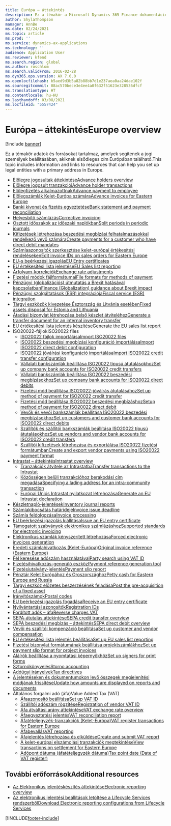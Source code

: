 ```yaml
---
title: Európa – áttekintés
description: Ez a témakör a Microsoft Dynamics 365 Finance dokumentációforrásokra mutató hivatkozásokat tartalmaz Európára vonatkozóan.
author: ShylaThompson
manager: AnnBe
ms.date: 02/24/2021
ms.topic: article
ms.prod: ''
ms.service: dynamics-ax-applications
ms.technology: ''
audience: Application User
ms.reviewer: kfend
ms.search.region: global
ms.author: roschlom
ms.search.validFrom: 2016-02-28
ms.dyn365.ops.version: AX 7.0.0
ms.openlocfilehash: b5aed9d3b5a82b88bb7d1e237aea0aa24dae102f
ms.sourcegitcommit: 08ac570bece3e4ee4a0f632f51623e328536dfcf
ms.translationtype: HT
ms.contentlocale: hu-HU
ms.lasthandoff: 03/08/2021
ms.locfileid: "5557424"
---
```

# <a name="europe-overview"></a><span data-ttu-id="1d1dc-103">Európa – áttekintés</span><span class="sxs-lookup"><span data-stu-id="1d1dc-103">Europe overview</span></span>

[!include [banner](../includes/banner.md)]

<span data-ttu-id="1d1dc-104">Ez a témakör adatok és forrásokat tartalmaz, amelyek segítenek a jogi személyek beállításában, akiknek elsődleges cím Európában található.</span><span class="sxs-lookup"><span data-stu-id="1d1dc-104">This topic includes information and links to resources that can help you set up legal entities with a primary address in Europe.</span></span> 

- [<span data-ttu-id="1d1dc-105">Előlegre jogosultak áttekintése</span><span class="sxs-lookup"><span data-stu-id="1d1dc-105">Advance holders overview</span></span>](emea-advance-holders.md)
 - [<span data-ttu-id="1d1dc-106">Előlegre jogosult tranzakciói</span><span class="sxs-lookup"><span data-stu-id="1d1dc-106">Advance holder transactions</span></span>](emea-advance-holders-transactions.md)
 - [<span data-ttu-id="1d1dc-107">Előlegfizetés alkalmazottnak</span><span class="sxs-lookup"><span data-stu-id="1d1dc-107">Advance payment to employee</span></span>](tasks/advance-payment-employee.md)
- [<span data-ttu-id="1d1dc-108">Előlegszámlák Kelet-Európa számára</span><span class="sxs-lookup"><span data-stu-id="1d1dc-108">Advance invoices for Eastern Europe</span></span>](emea-advance-invoice.md)
- [<span data-ttu-id="1d1dc-109">Banki kivonat és fizetés egyeztetése</span><span class="sxs-lookup"><span data-stu-id="1d1dc-109">Bank statement and payment reconciliation</span></span>](emea-bank-reconciliation.md)
- [<span data-ttu-id="1d1dc-110">Helyesbítő számlázás</span><span class="sxs-lookup"><span data-stu-id="1d1dc-110">Corrective invoicing</span></span>](emea-corrective-invoice.md)
- [<span data-ttu-id="1d1dc-111">Osztott időszakok az időszaki naplókban</span><span class="sxs-lookup"><span data-stu-id="1d1dc-111">Split periods in periodic journals</span></span>](emea-create-post-periodic-journals.md)
- [<span data-ttu-id="1d1dc-112">Kifizetések létrehozása beszedési megbízási felhatalmazásokkal rendelkező vevő számára</span><span class="sxs-lookup"><span data-stu-id="1d1dc-112">Create payments for a customer who have direct debit mandates</span></span>](tasks/create-payments-customers-who-have-direct-debit-mandates.md)
- [<span data-ttu-id="1d1dc-113">Számlaazonosítók szerkesztése kelet-európai értékesítési rendeléseken</span><span class="sxs-lookup"><span data-stu-id="1d1dc-113">Edit invoice IDs on sales orders for Eastern Europe</span></span>](emea-edit-invoice-id-sales-orders.md)
- [<span data-ttu-id="1d1dc-114">EU-s beérkezési igazolás</span><span class="sxs-lookup"><span data-stu-id="1d1dc-114">EU Entry certificates</span></span>](emea-entry-certificates.md)
- [<span data-ttu-id="1d1dc-115">EU értékesítési lista jelentése</span><span class="sxs-lookup"><span data-stu-id="1d1dc-115">EU Sales list reporting</span></span>](emea-eu-sales-list.md)
- [<span data-ttu-id="1d1dc-116">Árfolyam-korrekciók</span><span class="sxs-lookup"><span data-stu-id="1d1dc-116">Exchange rate adjustments</span></span>](emea-exchange-rate-adjustments.md)
- [<span data-ttu-id="1d1dc-117">Fizetési módok fájlformátumai</span><span class="sxs-lookup"><span data-stu-id="1d1dc-117">File formats for methods of payment</span></span>](emea-select-file-formats-for-the-method-of-payments.md)
- [<span data-ttu-id="1d1dc-118">Pénzügyi (globalizációs) útmutatás a Brexit hatásával kapcsolatban</span><span class="sxs-lookup"><span data-stu-id="1d1dc-118">Finance (Globalization) guidance about Brexit impact</span></span>](https://businesscenter.mbs.microsoft.com/#contentdetail/GuidanceBrexitImpact)
- [<span data-ttu-id="1d1dc-119">Pénzügyi szolgáltatások (ESR) integrációja</span><span class="sxs-lookup"><span data-stu-id="1d1dc-119">Fiscal service (ESR) integration</span></span>](emea-fiscal-service-integration.md)
- [<span data-ttu-id="1d1dc-120">Tárgyi eszközök kivezetése Észtország és Litvánia esetében</span><span class="sxs-lookup"><span data-stu-id="1d1dc-120">Fixed assets disposal for Estonia and Lithuania</span></span>](emea-credit-note-reverse-fixed-asset-sale.md)
- [<span data-ttu-id="1d1dc-121">Átadási bizonylat létrehozása belső készlet átviteléhez</span><span class="sxs-lookup"><span data-stu-id="1d1dc-121">Generate a transfer document for an internal inventory transfer</span></span>](tasks/transfer-document-internal-inventory-transfer.md)
- [<span data-ttu-id="1d1dc-122">EU értékesítési lista jelentés készítése</span><span class="sxs-lookup"><span data-stu-id="1d1dc-122">Generate the EU sales list report</span></span>](tasks/eur-00011-eu-sales-list-report.md)
- <span data-ttu-id="1d1dc-123">ISO20022-fájlok</span><span class="sxs-lookup"><span data-stu-id="1d1dc-123">ISO20022 files</span></span>
  - [<span data-ttu-id="1d1dc-124">ISO20022 fájlok importálása</span><span class="sxs-lookup"><span data-stu-id="1d1dc-124">Import ISO20022 files</span></span>](emea-ISO20022-file-formats.md)
  - [<span data-ttu-id="1d1dc-125">ISO20022 beszedési megbízási konfiguráció importálása</span><span class="sxs-lookup"><span data-stu-id="1d1dc-125">Import ISO20022 direct debit configuration</span></span>](tasks/import-iso20022-direct-debit-configuration.md)
  - [<span data-ttu-id="1d1dc-126">ISO20022 jóváírási konfiguráció importálása</span><span class="sxs-lookup"><span data-stu-id="1d1dc-126">Import ISO20022 credit transfer configuration</span></span>](tasks/import-iso20022-credit-transfer-configuration.md)
  - [<span data-ttu-id="1d1dc-127">Vállalati bankszámlák beállítása ISO20022 típusú átutalásokhoz</span><span class="sxs-lookup"><span data-stu-id="1d1dc-127">Set up company bank accounts for ISO20022 credit transfers</span></span>](tasks/set-up-company-bank-accounts-iso20022-credit-transfers.md)
  - [<span data-ttu-id="1d1dc-128">Vállalati bankszámlák beállítása ISO20022 beszedési megbízásokhoz</span><span class="sxs-lookup"><span data-stu-id="1d1dc-128">Set up company bank accounts for ISO20022 direct debits</span></span>](tasks/set-up-company-bank-accounts-iso20022-direct-debits.md)
  - [<span data-ttu-id="1d1dc-129">Fizetési mód beállítása ISO20022-jóváírás átutalásához</span><span class="sxs-lookup"><span data-stu-id="1d1dc-129">Set up method of payment for ISO20022 credit transfer</span></span>](tasks/set-up-method-payment-iso20022-credit-transfer.md)
  - [<span data-ttu-id="1d1dc-130">Fizetési mód beállítása ISO20022 beszedési megbízáshoz</span><span class="sxs-lookup"><span data-stu-id="1d1dc-130">Setup method of payment for ISO20022 direct debit</span></span>](tasks/setup-method-payment-iso20022-direct-debit.md)
  - [<span data-ttu-id="1d1dc-131">Vevők és vevői bankszámlák beállítása ISO20022 beszedési megbízásokhoz</span><span class="sxs-lookup"><span data-stu-id="1d1dc-131">Set up customers and customer bank accounts for ISO20022 direct debits</span></span>](tasks/set-up-bank-accounts-iso20022-direct-debits.md)
  - [<span data-ttu-id="1d1dc-132">Szállítók és szállítói bankszámlák beállítása ISO20022 típusú átutalásokhoz</span><span class="sxs-lookup"><span data-stu-id="1d1dc-132">Set up vendors and vendor bank accounts for ISO20022 credit transfers</span></span>](tasks/set-up-vendor-iso20022-credit-transfers.md)
  - [<span data-ttu-id="1d1dc-133">Szállítói kifizetések létrehozása és exportálása ISO20022 fizetési formátumban</span><span class="sxs-lookup"><span data-stu-id="1d1dc-133">Create and export vendor payments using ISO20022 payment format</span></span>](tasks/create-export-vendor-payments-iso20022-payment-format.md)
- [<span data-ttu-id="1d1dc-134">Intrastat – áttekintés</span><span class="sxs-lookup"><span data-stu-id="1d1dc-134">Intrastat overview</span></span>](emea-intrastat.md)
  - [<span data-ttu-id="1d1dc-135">Tranzakciók átvitele az Intrastatba</span><span class="sxs-lookup"><span data-stu-id="1d1dc-135">Transfer transactions to the Intrastat</span></span>](tasks/transfer-transactions-intrastat.md)
  - [<span data-ttu-id="1d1dc-136">Közösségen belüli tranzakcióhoz berakodási cím megadása</span><span class="sxs-lookup"><span data-stu-id="1d1dc-136">Specifying a lading address for an intra-community transaction</span></span>](tasks/eur-00002-specify-lading-address-intra-community.md)
  - [<span data-ttu-id="1d1dc-137">Európai Uniós Intrastat nyilatkozat létrehozása</span><span class="sxs-lookup"><span data-stu-id="1d1dc-137">Generate an EU Intrastat declaration</span></span>](tasks/eur-00002-eu-intrastat-declaration.md)
- [<span data-ttu-id="1d1dc-138">Készletnapló-jelentések</span><span class="sxs-lookup"><span data-stu-id="1d1dc-138">Inventory journal reports</span></span>](emea-set-up-report-inventory-journal-names.md)
- [<span data-ttu-id="1d1dc-139">Számlakibocsátás határideje</span><span class="sxs-lookup"><span data-stu-id="1d1dc-139">Invoice issue deadline</span></span>](emea-invoice-issue-deadline.md)
- [<span data-ttu-id="1d1dc-140">Számla feldolgozása</span><span class="sxs-lookup"><span data-stu-id="1d1dc-140">Invoice processing</span></span>](emea-invoice-processing.md)
- [<span data-ttu-id="1d1dc-141">EU beérkezési igazolás kiállítása</span><span class="sxs-lookup"><span data-stu-id="1d1dc-141">Issue an EU entry certificate</span></span>](tasks/eur-00012-issue-eu-entry-certificate.md)
- [<span data-ttu-id="1d1dc-142">Támogatott szabványok elektronikus számlázáshoz</span><span class="sxs-lookup"><span data-stu-id="1d1dc-142">Supported standards for electronic invoicing</span></span>](emea-oioubl-standards-electronic-invoicing.md)
- [<span data-ttu-id="1d1dc-143">Elektronikus számlák kényszerített létrehozása</span><span class="sxs-lookup"><span data-stu-id="1d1dc-143">Forced electronic invoices generation</span></span>](emea-eur-forced-einvoices.md)
- [<span data-ttu-id="1d1dc-144">Eredeti számlahivatkozás (Kelet-Európa)</span><span class="sxs-lookup"><span data-stu-id="1d1dc-144">Original invoice reference (Eastern Europe)</span></span>](tasks/ee-00004-original-invoice-reference.md)
- [<span data-ttu-id="1d1dc-145">Fél keresése adószám használatával</span><span class="sxs-lookup"><span data-stu-id="1d1dc-145">Party search using VAT ID</span></span>](tasks/eur-00015-party-search-vat-id.md)
- [<span data-ttu-id="1d1dc-146">Fizetésihivatkozás-generáló eszköz</span><span class="sxs-lookup"><span data-stu-id="1d1dc-146">Payment reference generation tool</span></span>](tasks/ee-00015-payment-reference-generation-tool.md)
- [<span data-ttu-id="1d1dc-147">Fizetésiutalvány-jelentés</span><span class="sxs-lookup"><span data-stu-id="1d1dc-147">Payment slip report</span></span>](emea-eur-payment-slip-report-giro.md)
- [<span data-ttu-id="1d1dc-148">Pénztár Kelet Európához és Oroszországhoz</span><span class="sxs-lookup"><span data-stu-id="1d1dc-148">Petty cash for Eastern Europe and Russia</span></span>](emea-petty-cash.md)
- [<span data-ttu-id="1d1dc-149">Tárgyi eszköz előzetes beszerzésének feladása</span><span class="sxs-lookup"><span data-stu-id="1d1dc-149">Post the pre-acquisition of a fixed asset</span></span>](emea-pre-acquisition-acquisition-fixed-asset.md)
- [<span data-ttu-id="1d1dc-150">Irányítószámok</span><span class="sxs-lookup"><span data-stu-id="1d1dc-150">Postal codes</span></span>](emea-import-create-postal-codes-manually.md)
- [<span data-ttu-id="1d1dc-151">EU beérkezési igazolás fogadása</span><span class="sxs-lookup"><span data-stu-id="1d1dc-151">Receive an EU entry certificate</span></span>](tasks/eur-00012-receive-eu-entry-certificate.md)
- [<span data-ttu-id="1d1dc-152">Nyilvántartási azonosítók</span><span class="sxs-lookup"><span data-stu-id="1d1dc-152">Registration IDs</span></span>](emea-registration-ids.md)
- [<span data-ttu-id="1d1dc-153">Fordított adók – áfa</span><span class="sxs-lookup"><span data-stu-id="1d1dc-153">Reverse charges VAT</span></span>](emea-reverse-charge.md)
- [<span data-ttu-id="1d1dc-154">SEPA-átutalás áttekintése</span><span class="sxs-lookup"><span data-stu-id="1d1dc-154">SEPA credit transfer overview</span></span>](../accounts-payable/sepa-credit-transfer.md)
- [<span data-ttu-id="1d1dc-155">SEPA beszedési megbízás – áttekintés</span><span class="sxs-lookup"><span data-stu-id="1d1dc-155">SEPA direct debit overview</span></span>](../accounts-receivable/sepa-direct-debit-overview.md)
- [<span data-ttu-id="1d1dc-156">Vevői és szállítói kompenzáció beállítása</span><span class="sxs-lookup"><span data-stu-id="1d1dc-156">Set up customer and vendor compensation</span></span>](emea-compensation-customer-vendor-transactions.md)
- [<span data-ttu-id="1d1dc-157">EU értékesítési lista jelentés beállítása</span><span class="sxs-lookup"><span data-stu-id="1d1dc-157">Set up EU sales list reporting</span></span>](tasks/eur-00011-eu-sales-list-reporting.md)
- [<span data-ttu-id="1d1dc-158">Fizetési bizonylat formátumának beállítása projektszámlákhoz</span><span class="sxs-lookup"><span data-stu-id="1d1dc-158">Set up payment slip format for project invoices</span></span>](tasks/set-up-payment-slip-format-project-invoices.md)
- [<span data-ttu-id="1d1dc-159">Aláírók beállítása a nyomtatási képernyőkhöz</span><span class="sxs-lookup"><span data-stu-id="1d1dc-159">Set up signers for print forms</span></span>](emea-set-up-signers-for-printing-forms.md)
- [<span data-ttu-id="1d1dc-160">Sztornókönyvelés</span><span class="sxs-lookup"><span data-stu-id="1d1dc-160">Storno accounting</span></span>](emea-storno.md)
- [<span data-ttu-id="1d1dc-161">Adóügyi irányelvek</span><span class="sxs-lookup"><span data-stu-id="1d1dc-161">Tax directives</span></span>](emea-tax-directives.md)
- [<span data-ttu-id="1d1dc-162">A jelentéseken és dokumentumokon levő összegek megjelenítési módjának frissítése</span><span class="sxs-lookup"><span data-stu-id="1d1dc-162">Update how amounts are displayed on reports and documents</span></span>](emea-amount-printing-forms.md)
- <span data-ttu-id="1d1dc-163">Általános forgalmi adó (áfa)</span><span class="sxs-lookup"><span data-stu-id="1d1dc-163">Value Added Tax (VAT)</span></span>
  - [<span data-ttu-id="1d1dc-164">Áfaazonosító beállítása</span><span class="sxs-lookup"><span data-stu-id="1d1dc-164">Set up VAT ID</span></span>](tasks/eur-00015-vat-id.md)
  - [<span data-ttu-id="1d1dc-165">Szállítói adószám rögzítése</span><span class="sxs-lookup"><span data-stu-id="1d1dc-165">Registration of vendor VAT ID</span></span>](tasks/eur-00015-registration-vendor-vat-id.md)
  - [<span data-ttu-id="1d1dc-166">Áfa átváltási arány áttekintése</span><span class="sxs-lookup"><span data-stu-id="1d1dc-166">VAT exchange rate overview</span></span>](emea-vat-exchange-rate.md)
  - [<span data-ttu-id="1d1dc-167">Áfaegyeztetési jelentés</span><span class="sxs-lookup"><span data-stu-id="1d1dc-167">VAT reconciliation report</span></span>](tasks/eur-00018-vat-reconciliation-report.md)
  - [<span data-ttu-id="1d1dc-168">Áfatételjegyzék-tranzakciók (Kelet-Európa)</span><span class="sxs-lookup"><span data-stu-id="1d1dc-168">VAT register transactions for Eastern Europe</span></span>](emea-vat-register-transactions.md)
  - [<span data-ttu-id="1d1dc-169">Áfabevallás</span><span class="sxs-lookup"><span data-stu-id="1d1dc-169">VAT reporting</span></span>](emea-vat-reporting.md)
  - [<span data-ttu-id="1d1dc-170">Áfajelentés létrehozása és elküldése</span><span class="sxs-lookup"><span data-stu-id="1d1dc-170">Create and submit VAT report</span></span>](tasks/create-submit-vat-report.md)
  - [<span data-ttu-id="1d1dc-171">A kelet-európai elszámolási tranzakciók megtekintése</span><span class="sxs-lookup"><span data-stu-id="1d1dc-171">View transactions on settlement for Eastern Europe</span></span>](emea-transactions-settlement-form.md)
  - [<span data-ttu-id="1d1dc-172">Adópont dátuma (áfatételjegyzék dátuma)</span><span class="sxs-lookup"><span data-stu-id="1d1dc-172">Tax point date (Date of VAT register)</span></span>](emea-tax-point-date.md)

## <a name="additional-resources"></a><span data-ttu-id="1d1dc-173">További erőforrások</span><span class="sxs-lookup"><span data-stu-id="1d1dc-173">Additional resources</span></span>

- [<span data-ttu-id="1d1dc-174">Az Elektronikus jelentéskészítés áttekintése</span><span class="sxs-lookup"><span data-stu-id="1d1dc-174">Electronic reporting overview</span></span>](../../dev-itpro/analytics/general-electronic-reporting.md)
- [<span data-ttu-id="1d1dc-175">Az elektronikus jelentési beállítások letöltése a Lifecycle Services rendszerből</span><span class="sxs-lookup"><span data-stu-id="1d1dc-175">Download Electronic reporting configurations from Lifecycle Services</span></span>](../../dev-itpro/analytics/download-electronic-reporting-configuration-lcs.md)


[!INCLUDE[footer-include](../../includes/footer-banner.md)]
